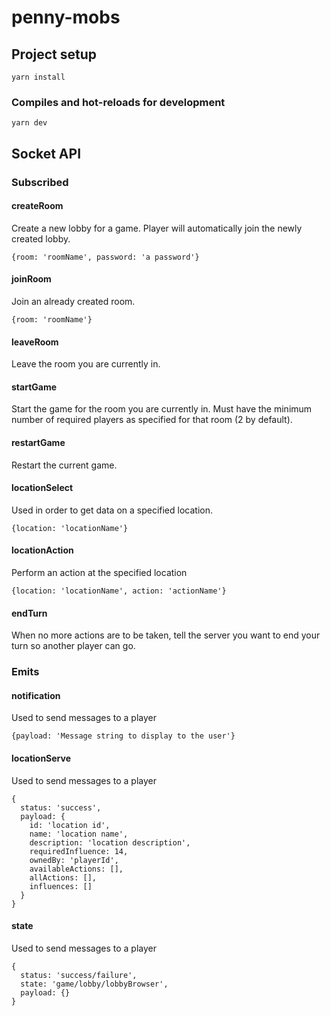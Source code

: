 # penny-mobs

## Project setup
```
yarn install
```

### Compiles and hot-reloads for development
```
yarn dev
```

## Socket API

### Subscribed
#### createRoom
Create a new lobby for a game. Player will automatically join the newly created lobby.
```
{room: 'roomName', password: 'a password'}
```
#### joinRoom
Join an already created room.
```
{room: 'roomName'}
```
#### leaveRoom
Leave the room you are currently in.

#### startGame
Start the game for the room you are currently in. Must have the minimum number of required players as specified for that room (2 by default).

#### restartGame
Restart the current game.

#### locationSelect
Used in order to get data on a specified location.
```
{location: 'locationName'}
```
#### locationAction
Perform an action at the specified location
```
{location: 'locationName', action: 'actionName'}
```
#### endTurn
When no more actions are to be taken, tell the server you want to end your turn so another player can go.


### Emits
#### notification
Used to send messages to a player
```
{payload: 'Message string to display to the user'}
```
#### locationServe
Used to send messages to a player
```
{
  status: 'success',
  payload: {
    id: 'location id',
    name: 'location name',
    description: 'location description',
    requiredInfluence: 14,
    ownedBy: 'playerId',
    availableActions: [],
    allActions: [],
    influences: []
  }
}
```
#### state
Used to send messages to a player
```
{
  status: 'success/failure',
  state: 'game/lobby/lobbyBrowser',
  payload: {}
}
```
